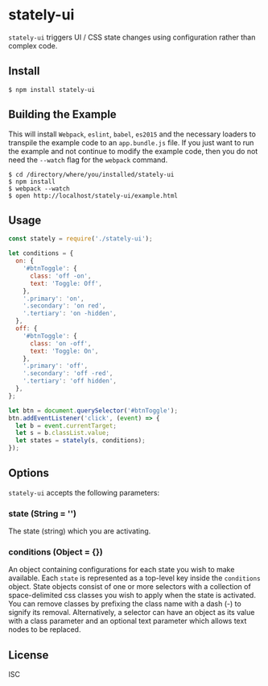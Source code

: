 # stately-ui

`stately-ui` triggers UI / CSS state changes using configuration rather than complex code.


## Install

```
$ npm install stately-ui
```

## Building the Example
This will install `Webpack`, `eslint`, `babel`, `es2015` and the necessary loaders to transpile the example code to an `app.bundle.js` file. If you just want to run the example and not continue to modify the example code, then you do not need the `--watch` flag for the `webpack` command.

```
$ cd /directory/where/you/installed/stately-ui
$ npm install
$ webpack --watch
$ open http://localhost/stately-ui/example.html
```

## Usage

```js
const stately = require('./stately-ui');

let conditions = {
  on: {
    '#btnToggle': {
      class: 'off -on',
      text: 'Toggle: Off',
    },
    '.primary': 'on',
    '.secondary': 'on red',
    '.tertiary': 'on -hidden',
  },
  off: {
    '#btnToggle': {
      class: 'on -off',
      text: 'Toggle: On',
    },
    '.primary': 'off',
    '.secondary': 'off -red',
    '.tertiary': 'off hidden',
  },
};

let btn = document.querySelector('#btnToggle');
btn.addEventListener('click', (event) => {
  let b = event.currentTarget;
  let s = b.classList.value;
  let states = stately(s, conditions);
});
```

## Options

`stately-ui` accepts the following parameters:

### state (String = '')
The state (string) which you are activating.

### conditions (Object = {})
An object containing configurations for each state you wish to make available. Each `state` is represented as a top-level key inside the `conditions` object. State objects consist of one or more selectors with a collection of space-delimited css classes you wish to apply when the state is activated. You can remove classes by prefixing the class name with a dash (-) to signify its removal. Alternatively, a selector can have an object as its value with a class parameter and an optional text parameter which allows text nodes to be replaced.


## License

ISC
